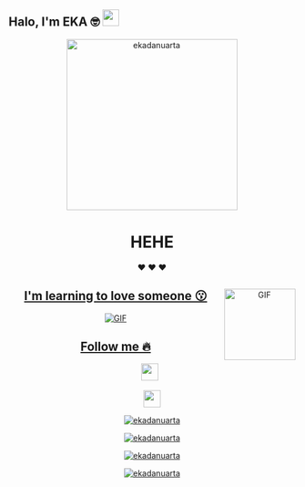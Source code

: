 ##  Halo, I'm EKA 🤓  <img src = "https://github.com/TheDudeThatCode/TheDudeThatCode/blob/master/Assets/Hi.gif" width = "29px"> 

<p align = "center">




<div align="center">

<img src="https://i.ibb.co/Qnj25SL/-20210405-WA0416.jpg" alt="ekadanuarta" width="300" />
      
# HEHE

❤ ❤ ❤


<p>

<p align = "center">

<a href="https://github.com/ekadanuarta">

</p>

<img align = "right" alt = "GIF" height = "125px" src = "https://media.giphy.com/media/0YLMNYmGyMfcqRX1j1/source.gif" />

## I'm learning to love someone 😗









<img align = "center" fit = "fill" alt = "GIF" src = "https://media.giphy.com/media/836HiJc7pgzy8iNXCn/giphy.gif" />













## Follow me 🔥

</p>

<p align='center'>

   <a href="https://wa.me/6288221400832"><img height="30" src="https://c.top4top.io/p_1837yybbf0.jpeg"></a>&nbsp;&nbsp;

   <a href="https://instagram.com/ekagans_02"><img height="30" src="https://raw.githubusercontent.com/TobyG74/TobyG74/main/instagram.jpg"></a>

</P>


<a href="https://github.com/ekadanuarta"><img title="ekadanuarta" src="https://github-readme-stats.vercel.app/api?username=ekadanuarta&show_icons=true&include_all_commits=true&theme=radical&cache_seconds=3200"></a>

<a href="https://github.com/ekadanuarta"><img title="ekadanuarta" src="https://github-readme-stats.vercel.app/api/top-langs/?username=ekadanuarta&layout=compact&theme=nightowl"></a><br>

<a href="https://github.com/ekadanuarta"><img title="ekadanuarta" src="https://komarev.com/ghpvc/?username=ekadanuarta&label=Views&color=blue&style=plastic"></a>

<a href="https://github.com/ekadanuarta"><img title="ekadanuarta" src="https://img.shields.io/github/followers/ekadanuarta?label=follow&style=social"></a>

</p><br>









































































<!--
**ekadanuarta/ekadanuarta** is a ✨ _special_ ✨ repository because its `README.md` (this file) appears on your GitHub profile.

Here are some ideas to get you started:

- 🔭 I’m currently working on ...
- 🌱 I’m currently learning
-  JavaScript
- 👯 I’m looking to collaborate on ...
- 🤔 I’m looking for help with ...
- 💬 Ask me about ...
- 📫 How to reach me: 
- https://www.instagram.com/eka_danu_arta
- 😄 Pronouns: ...
- ⚡ Fun fact: ...
->
</s> </s> </s> </s> </s> </s> </s> </s> </s> </s> </s> </s> </s> </s> </s> </s> </s> </s> </s> </s> </s> </s> </s> </s> </s> </s> </s> orang </s
